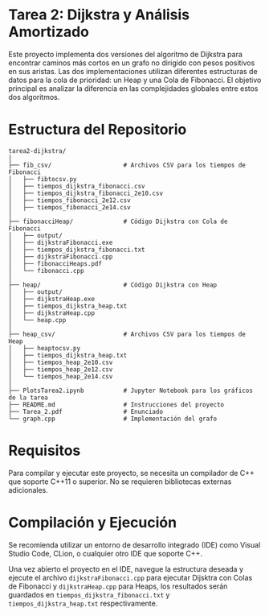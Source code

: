 # Tarea 2: Dijkstra y Análisis Amortizado
Este proyecto implementa dos versiones del algoritmo de Dijkstra para encontrar caminos más cortos en un grafo no dirigido con pesos positivos en sus aristas. Las dos implementaciones utilizan diferentes estructuras de datos para la cola de prioridad: un Heap y una Cola de Fibonacci. El objetivo principal es analizar la diferencia en las complejidades globales entre estos dos algoritmos.

# Estructura del Repositorio
```
tarea2-dijkstra/
│
├── fib_csv/                    # Archivos CSV para los tiempos de Fibonacci
│   ├── fibtocsv.py
│   ├── tiempos_dijkstra_fibonacci.csv
│   ├── tiempos_dijkstra_fibonacci_2e10.csv
│   ├── tiempos_fibonacci_2e12.csv
│   ├── tiempos_fibonacci_2e14.csv
│
├── fibonacciHeap/              # Código Dijkstra con Cola de Fibonacci
│   ├── output/
│   ├── dijkstraFibonacci.exe
│   ├── tiempos_dijkstra_fibonacci.txt
│   ├── dijkstraFibonacci.cpp
│   ├── fibonacciHeaps.pdf
│   └── fibonacci.cpp
│
├── heap/                       # Código Dijkstra con Heap
│   ├── output/
│   ├── dijkstraHeap.exe
│   ├── tiempos_dijkstra_heap.txt
│   ├── dijkstraHeap.cpp
│   └── heap.cpp
│
├── heap_csv/                   # Archivos CSV para los tiempos de Heap
│   ├── heaptocsv.py
│   ├── tiempos_dijkstra_heap.txt
│   ├── tiempos_heap_2e10.csv
│   ├── tiempos_heap_2e12.csv
│   └── tiempos_heap_2e14.csv
│
├── PlotsTarea2.ipynb           # Jupyter Notebook para los gráficos de la tarea
├── README.md                   # Instrucciones del proyecto
├── Tarea_2.pdf                 # Enunciado
└── graph.cpp                   # Implementación del grafo

```

# Requisitos
Para compilar y ejecutar este proyecto, se necesita un compilador de C++ que soporte C++11 o superior. No se requieren bibliotecas externas adicionales.

# Compilación y Ejecución
Se recomienda utilizar un entorno de desarrollo integrado (IDE) como Visual Studio Code, CLion, o cualquier otro IDE que soporte C++.

Una vez abierto el proyecto en el IDE, navegue la estructura deseada y ejecute el archivo ```dijkstraFibonacci.cpp``` para ejecutar Dijsktra con Colas de Fibonacci y ```dijkstraHeap.cpp``` para Heaps, los resultados serán guardados en ```tiempos_dijkstra_fibonacci.txt``` y ```tiempos_dijkstra_heap.txt``` respectivamente.
